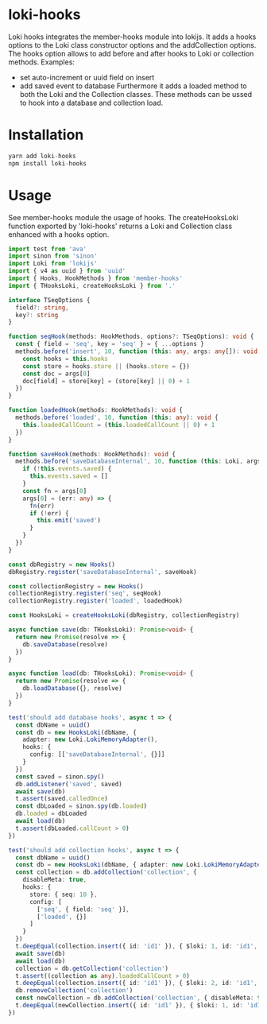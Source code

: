 # loki-hooks

Loki hooks integrates the member-hooks module into lokijs.
It adds a hooks options to the Loki class constructor options and the addCollection options.
The hooks option allows to add before and after hooks to Loki or collection methods.
Examples:
  - set auto-increment or uuid field on insert
  - add saved event to database
Furthermore it adds a loaded method to both the Loki and the Collection classes.
These methods can be ussed to hook into a database and collection load.

# Installation

```javascript
yarn add loki-hooks
npm install loki-hooks
```

# Usage

See member-hooks module the usage of hooks.
The createHooksLoki function exported by 'loki-hooks' returns a Loki and Collection class enhanced with a hooks option.

```typescript
import test from 'ava'
import sinon from 'sinon'
import Loki from 'lokijs'
import { v4 as uuid } from 'uuid'
import { Hooks, HookMethods } from 'member-hooks'
import { THooksLoki, createHooksLoki } from '.'

interface TSeqOptions {
  field?: string,
  key?: string
}

function seqHook(methods: HookMethods, options?: TSeqOptions): void {
  const { field = 'seq', key = 'seq' } = { ...options }
  methods.before('insert', 10, function (this: any, args: any[]): void {
    const hooks = this.hooks
    const store = hooks.store || (hooks.store = {})
    const doc = args[0]
    doc[field] = store[key] = (store[key] || 0) + 1
  })
}

function loadedHook(methods: HookMethods): void {
  methods.before('loaded', 10, function (this: any): void {
    this.loadedCallCount = (this.loadedCallCount || 0) + 1
  })
}

function saveHook(methods: HookMethods): void {
  methods.before('saveDatabaseInternal', 10, function (this: Loki, args: any[]): void {
    if (!this.events.saved) {
      this.events.saved = []
    }
    const fn = args[0]
    args[0] = (err: any) => {
      fn(err)
      if (!err) {
        this.emit('saved')
      }
    }
  })
}

const dbRegistry = new Hooks()
dbRegistry.register('saveDatabaseInternal', saveHook)

const collectionRegistry = new Hooks()
collectionRegistry.register('seq', seqHook)
collectionRegistry.register('loaded', loadedHook)

const HooksLoki = createHooksLoki(dbRegistry, collectionRegistry)

async function save(db: THooksLoki): Promise<void> {
  return new Promise(resolve => {
    db.saveDatabase(resolve)
  })
}

async function load(db: THooksLoki): Promise<void> {
  return new Promise(resolve => {
    db.loadDatabase({}, resolve)
  })
}

test('should add database hooks', async t => {
  const dbName = uuid()
  const db = new HooksLoki(dbName, {
    adapter: new Loki.LokiMemoryAdapter(),
    hooks: {
      config: [['saveDatabaseInternal', {}]]
    }
  })
  const saved = sinon.spy()
  db.addListener('saved', saved)
  await save(db)
  t.assert(saved.calledOnce)
  const dbLoaded = sinon.spy(db.loaded)
  db.loaded = dbLoaded
  await load(db)
  t.assert(dbLoaded.callCount > 0)
})

test('should add collection hooks', async t => {
  const dbName = uuid()
  const db = new HooksLoki(dbName, { adapter: new Loki.LokiMemoryAdapter() })
  const collection = db.addCollection('collection', {
    disableMeta: true,
    hooks: {
      store: { seq: 10 },
      config: [
        ['seq', { field: 'seq' }], 
        ['loaded', {}]
      ]
    }
  })
  t.deepEqual(collection.insert({ id: 'id1' }), { $loki: 1, id: 'id1', seq: 11 })
  await save(db)
  await load(db)
  collection = db.getCollection('collection')
  t.assert((collection as any).loadedCallCount > 0)
  t.deepEqual(collection.insert({ id: 'id1' }), { $loki: 2, id: 'id1', seq: 12 })
  db.removeCollection('collection')
  const newCollection = db.addCollection('collection', { disableMeta: true })
  t.deepEqual(newCollection.insert({ id: 'id1' }), { $loki: 1, id: 'id1' })
})
```